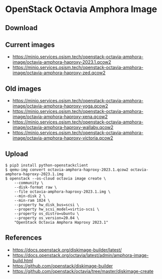 # OpenStack Octavia Amphora Image

## Download

## Current images

* https://minio.services.osism.tech/openstack-octavia-amphora-image/octavia-amphora-haproxy-2023.1.qcow2
* https://minio.services.osism.tech/openstack-octavia-amphora-image/octavia-amphora-haproxy-zed.qcow2

## Old images

* https://minio.services.osism.tech/openstack-octavia-amphora-image/octavia-amphora-haproxy-yoga.qcow2
* https://minio.services.osism.tech/openstack-octavia-amphora-image/octavia-amphora-haproxy-xena.qcow2
* https://minio.services.osism.tech/openstack-octavia-amphora-image/octavia-amphora-haproxy-wallaby.qcow2
* https://minio.services.osism.tech/openstack-octavia-amphora-image/octavia-amphora-haproxy-victoria.qcow2

## Upload

```
$ pip3 install python-openstackclient
$ qemu-img convert octavia-amphora-haproxy-2023.1.qcow2 octavia-amphora-haproxy-2023.1.img
$ openstack --os-cloud octavia image create \
    --community \
    --disk-format raw \
    --file octavia-amphora-haproxy-2023.1.img \
    --min-disk 2 \
    --min-ram 1024 \
    --property hw_disk_bus=scsi \
    --property hw_scsi_model=virtio-scsi \
    --property os_distro=ubuntu \
    --property os_version=20.04 \
    "OpenStack Octavia Amphora Haproxy 2023.1"
```

## References

* https://docs.openstack.org/diskimage-builder/latest/
* https://docs.openstack.org/octavia/latest/admin/amphora-image-build.html
* https://github.com/openstack/diskimage-builder
* https://github.com/openstack/octavia/tree/master/diskimage-create
